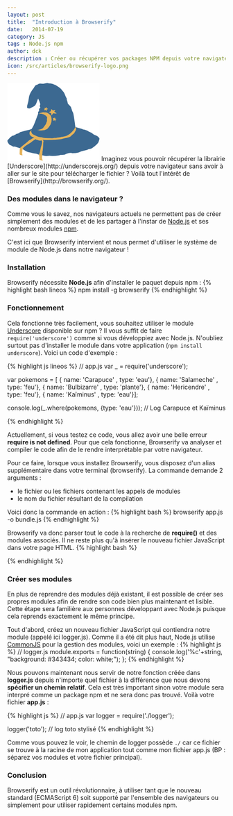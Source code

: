 ```yaml
---
layout: post
title:  "Introduction à Browserify"
date:   2014-07-19
category: JS
tags : Node.js npm
author: dck
description : Créer ou récupérer vos packages NPM depuis votre navigateur très facilement avec Browserify.
icon: /src/articles/browserify-logo.png
---
```


<img src="/src/articles/browserify-logo.png" class="pull-left" alt="Browserify logo" />
Imaginez vous pouvoir récupérer la librairie [Underscore](http://underscorejs.org/) depuis votre navigateur sans avoir à aller sur le site pour télécharger le fichier ? Voilà tout l'intérêt de [Browserify](http://browserify.org/).

### Des modules dans le navigateur ?

Comme vous le savez, nos navigateurs actuels ne permettent pas de créer simplement des modules et de les partager à l'instar de [Node.js](http://nodejs.org) et ses nombreux modules [npm](http://npm.org). 

C'est ici que Browserify intervient et nous permet d'utiliser le système de module de Node.js dans notre navigateur !


### Installation

Browserify nécessite **Node.js** afin d'installer le paquet depuis npm :
{% highlight bash lineos %}
	npm install -g browserify
{% endhighlight %}


### Fonctionnement

Cela fonctionne très facilement, vous souhaitez utiliser le module [Underscore](http://undescorejs.org) disponible sur npm ? Il vous suffit de faire `require('underscore')` comme si vous développiez avec Node.js. 
N'oubliez surtout pas d'installer le module dans votre application (`npm install underscore`).
Voici un code d'exemple :

{% highlight js lineos %}
// app.js
var _ = require('underscore');

var pokemons = [
 { name: 'Carapuce'   , type: 'eau'},
 { name: 'Salameche'  , type: 'feu'},
 { name: 'Bulbizarre' , type: 'plante'},
 { name: 'Hericendre' , type: 'feu'},
 { name: 'Kaïminus'   , type: 'eau'}];

console.log(_.where(pokemons, {type: 'eau'})); // Log Carapuce et Kaïminus

{% endhighlight %}

Actuellement, si vous testez ce code, vous allez avoir une belle erreur **require is not defined**. Pour que cela fonctionne, Browserify va analyser et compiler le code afin de le rendre interprétable par votre navigateur.

Pour ce faire, lorsque vous installez Browserify, vous disposez d'un alias supplémentaire dans votre terminal (browserify). La commande demande 2 arguments :

- le fichier ou les fichiers contenant les appels de modules
- le nom du fichier résultant de la compilation
 
Voici donc la commande en action :
{% highlight bash %}
browserify app.js -o bundle.js
{% endhighlight %}

Browserify va donc parser tout le code à la recherche de **require()** et des modules associés. Il ne reste plus qu'à insérer le nouveau fichier JavaScript dans votre page HTML.
{% highlight bash %}
<script src="bundle.js"></script>
{% endhighlight %}

### Créer ses modules

En plus de reprendre des modules déjà existant, il est possible de créer ses propres modules afin de rendre son code bien plus maintenant et lisible. Cette étape sera familière aux personnes développant avec Node.js puisque cela reprends exactement le même principe.

Tout d'abord, créez un nouveau fichier JavaScript qui contiendra notre module (appelé ici logger.js). Comme il a été dit plus haut, Node.js utilise [CommonJS](http://wiki.commonjs.org/wiki/CommonJS) pour la gestion des modules, voici un exemple :
{% highlight js %}
// logger.js
module.exports = function(string) {
  console.log('%c'+string, "background: #343434; color: white;");
};
{% endhighlight %}

Nous pouvons maintenant nous servir de notre fonction créée dans __logger.js__ depuis n'importe quel fichier à la différence que nous devons **spécifier un chemin relatif**. Cela est très important sinon votre module sera interpré comme un package npm et ne sera donc pas trouvé.
Voilà votre fichier **app.js** :

{% highlight js %}
// app.js
var logger = require('./logger');

logger('toto'); // log toto stylisé
{% endhighlight %}

Comme vous pouvez le voir, le chemin de logger possède `./` car ce fichier se trouve à la racine de mon application tout comme mon fichier app.js (BP : séparez vos modules et votre fichier principal).


### Conclusion
Browserify est un outil révolutionnaire, à utiliser tant que le nouveau standard (ECMAScript 6) soit supporté par l'ensemble des navigateurs ou simplement pour utiliser rapidement certains modules npm.
